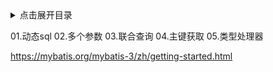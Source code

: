 <details>
<summary>点击展开目录</summary>
<!-- TOC -->


<!-- /TOC -->
</details>


01.动态sql
02.多个参数
03.联合查询
04.主键获取
05.类型处理器


https://mybatis.org/mybatis-3/zh/getting-started.html

